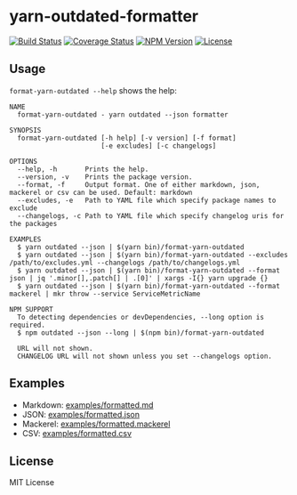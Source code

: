 yarn-outdated-formatter
=======================

[![Build Status](https://img.shields.io/github/workflow/status/masawada/yarn-outdated-formatter/test/master?style=flat-square)](https://github.com/masawada/yarn-outdated-formatter/actions?query=workflow%3Atest+branch%3Amaster)
[![Coverage Status](https://img.shields.io/coveralls/masawada/yarn-outdated-formatter.svg?style=flat-square)](https://coveralls.io/github/masawada/yarn-outdated-formatter?branch=master)
[![NPM Version](https://img.shields.io/npm/v/yarn-outdated-formatter.svg?style=flat-square)](https://www.npmjs.com/package/yarn-outdated-formatter)
[![License](https://img.shields.io/badge/license-MIT-brightgreen.svg?style=flat-square)](https://masawada.mit-license.org/)

## Usage

`format-yarn-outdated --help` shows the help:

```
NAME
  format-yarn-outdated - yarn outdated --json formatter

SYNOPSIS
  format-yarn-outdated [-h help] [-v version] [-f format]
                       [-e excludes] [-c changelogs]

OPTIONS
  --help, -h       Prints the help.
  --version, -v    Prints the package version.
  --format, -f     Output format. One of either markdown, json, mackerel or csv can be used. Default: markdown
  --excludes, -e   Path to YAML file which specify package names to exclude
  --changelogs, -c Path to YAML file which specify changelog uris for the packages

EXAMPLES
  $ yarn outdated --json | $(yarn bin)/format-yarn-outdated
  $ yarn outdated --json | $(yarn bin)/format-yarn-outdated --excludes /path/to/excludes.yml --changelogs /path/to/changelogs.yml
  $ yarn outdated --json | $(yarn bin)/format-yarn-outdated --format json | jq '.minor[],.patch[] | .[0]' | xargs -I{} yarn upgrade {}
  $ yarn outdated --json | $(yarn bin)/format-yarn-outdated --format mackerel | mkr throw --service ServiceMetricName

NPM SUPPORT
  To detecting dependencies or devDependencies, --long option is required.
  $ npm outdated --json --long | $(npm bin)/format-yarn-outdated

  URL will not shown.
  CHANGELOG URL will not shown unless you set --changelogs option.
```

## Examples

- Markdown: [examples/formatted.md](examples/formatted.md)
- JSON: [examples/formatted.json](examples/formatted.json)
- Mackerel: [examples/formatted.mackerel](examples/formatted.mackerel)
- CSV: [examples/formatted.csv](examples/formatted.csv)

## License

MIT License
